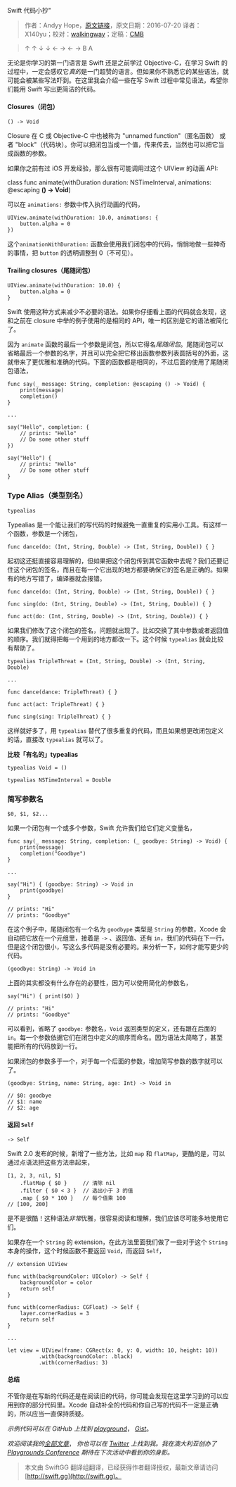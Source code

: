Swift 代码小抄"

> 作者：Andyy Hope，[原文链接](https://medium.com/swift-programming/swift-syntax-cheat-codes-9ce4ab4bc82e#.qrmtczdec)，原文日期：2016-07-20
> 译者：X140yu；校对：[walkingway](http://chengway.in/)；定稿：[CMB](https://github.com/chenmingbiao)
  









> ↑ ↑ ↓ ↓ ← → ← → B A

无论是你学习的第一门语言是 Swift 还是之前学过 Objective-C，在学习 Swift 的过程中，一定会感叹它*真的*是一门超赞的语言。但如果你不熟悉它的某些语法，就可能会被某些写法吓到。在这里我会介绍一些在写 Swift 过程中常见语法，希望你们能用 Swift 写出更简洁的代码。



#### Closures（闭包）

    () -> Void

Closure 在 C 或 Objective-C 中也被称为 "unnamed function"（匿名函数） 或者 "block"（代码块）。你可以把闭包当成一个值，传来传去，当然也可以把它当成函数的参数。

如果你之前有过 iOS 开发经验，那么很有可能调用过这个 UIView 的动画 API:

class func animate(withDuration duration: NSTimeInterval, animations: @escaping **() -> Void**)

可以在 `animations:` 参数中传入执行动画的代码，

    
    UIView.animate(withDuration: 10.0, animations: {
        button.alpha = 0
    })

这个`animationWithDuration:` 函数会使用我们闭包中的代码，悄悄地做一些神奇的事情，把 `button` 的透明调整到 0（不可见）。


#### Trailing closures（尾随闭包）

    
    UIView.animate(withDuration: 10.0) {
        button.alpha = 0
    }

Swift 使用这种方式来减少不必要的语法。如果你仔细看上面的代码就会发现，这和之前在 closure 中举的例子使用的是相同的 API，唯一的区别是它的语法被简化了。

因为 `animate` 函数的最后一个参数是闭包，所以它得名*尾随闭包*。尾随闭包可以省略最后一个参数的名字，并且可以完全把它移出函数参数列表圆括号的外面，这就带来了更优雅和准确的代码。下面的函数都是相同的，不过后面的使用了尾随闭包语法，

    
    func say(_ message: String, completion: @escaping () -> Void) {
        print(message)
        completion()
    }
    
    ...
    
    say("Hello", completion: {
        // prints: "Hello"
        // Do some other stuff
    })
    
    say("Hello") {
        // prints: "Hello"
        // Do some other stuff
    }

### Type Alias（类型别名）

    
    typealias

Typealias 是一个能让我们的写代码的时候避免一直重复的实用小工具。有这样一个函数，参数是一个闭包，

    
    func dance(do: (Int, String, Double) -> (Int, String, Double)) { }

起初这还挺直接容易理解的，但如果把这个闭包传到其它函数中去呢？我们还要记住这个闭包的签名，而且在每一个它出现的地方都要确保它的签名是正确的。如果有的地方写错了，编译器就会报错。

    
    func dance(do: (Int, String, Double) -> (Int, String, Double)) { }
    
    func sing(do: (Int, String, Double) -> (Int, String, Double)) { }
    
    func act(do: (Int, String, Double) -> (Int, String, Double)) { }

如果我们修改了这个闭包的签名，问题就出现了。比如交换了其中参数或者返回值的顺序。我们就得把每一个用到的地方都改一下。这个时候 `typealias` 就会比较有帮助了。

    
    typealias TripleThreat = (Int, String, Double) -> (Int, String, Double)
    
    ...
    
    func dance(dance: TripleThreat) { }
    
    func act(act: TripleThreat) { }
    
    func sing(sing: TripleThreat) { }

这样就好多了，用 `typealias` 替代了很多重复的代码，而且如果想更改闭包定义的话，直接改 `typealias` 就可以了。

**比较「有名的」typealias**

    
    typealias Void = ()
    
    typealias NSTimeInterval = Double

### 简写参数名

    
    $0, $1, $2...

如果一个闭包有一个或多个参数，Swift 允许我们给它们定义变量名，

    
    func say(_ message: String, completion: (_ goodbye: String) -> Void) {
        print(message)
        completion("Goodbye")
    }
    
    ...
    
    say("Hi") { (goodbye: String) -> Void in
        print(goodbye)
    }
    
    // prints: "Hi"
    // prints: "Goodbye"

在这个例子中，尾随闭包有一个名为 `goodbype` 类型是 `String` 的参数，Xcode 会自动把它放在一个元组里，接着是 `->` 、返回值、还有 `in`，我们的代码在下一行。但是这个闭包很小，写这么多代码是没有必要的。来分析一下，如何才能写更少的代码。

    
    (goodbye: String) -> Void in

上面的其实都没有什么存在的必要性，因为可以使用简化的参数名，

    
    say("Hi") { print($0) }
    
    // prints: "Hi"
    // prints: "Goodbye"

可以看到，省略了 `goodbye:` 参数名，`Void` 返回类型的定义，还有跟在后面的 `in`。每一个参数依据它们在闭包中定义的顺序而命名。因为语法太简略了，甚至能把所有的代码放到一行。

如果闭包的参数多于一个，对于每一个后面的参数，增加简写参数的数字就可以了。

    
    (goodbye: String, name: String, age: Int) -> Void in
    
    // $0: goodbye
    // $1: name
    // $2: age

#### 返回 `Self`

    
    -> Self

Swift 2.0 发布的时候，新增了一些方法，比如 `map` 和 `flatMap`，更酷的是，可以通过点语法把这些方法串起来，

    
    [1, 2, 3, nil, 5]
        .flatMap { $0 }     // 清除 nil
        .filter { $0 < 3 }  // 选出小于 3 的值
        .map { $0 * 100 }   // 每个值乘 100
    // [100, 200]

是不是很酷！这种语法*非常*优雅，很容易阅读和理解，我们应该尽可能多地使用它们。

如果存在一个 `String` 的 extension，在此方法里面我们做了一些对于这个 `String` 本身的操作，这个时候函数不要返回 `Void`，而返回 `Self`，

    
    // extension UIView
    
    func with(backgroundColor: UIColor) -> Self {
        backgroundColor = color
        return self
    }
    
    func with(cornerRadius: CGFloat) -> Self {
        layer.cornerRadius = 3
        return self
    }
    
    ...
    
    let view = UIView(frame: CGRect(x: 0, y: 0, width: 10, height: 10))
              .with(backgroundColor: .black)
              .with(cornerRadius: 3)


#### 总结

不管你是在写新的代码还是在阅读旧的代码，你可能会发现在这里学习到的可以应用到你的部分代码里。Xcode 自动补全的代码和你自己写的代码不一定是正确的，所以应当一直保持质疑。

*示例代码可以在 GitHub 上找到* [*playground*](https://github.com/andyyhope/Blog_SyntaxCheatCodes)， [*Gist*](https://gist.github.com/andyyhope/7ed96045d3560e8050994662cb97db87)。

*欢迎阅读我的*[*全部文章*](https://medium.com/@AndyyHope)， *你也可以在* [*Twitter*](https://twitter.com/AndyyHope) *上找到我。我在澳大利亚创办了* [*Playgrounds Conference*](http://www.playgroundscon.com/) *期待在下次活动中看到你的身影。*

> 本文由 SwiftGG 翻译组翻译，已经获得作者翻译授权，最新文章请访问 [http://swift.gg](http://swift.gg)。